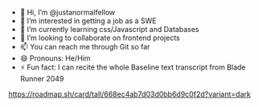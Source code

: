 - 👋 Hi, I’m @justanormalfellow
- 👀 I’m interested in getting a job as a SWE
- 🌱 I’m currently learning css/Javascript and Databases
- 💞️ I’m looking to collaborate on frontend projects
- 📫 You can reach me through Git so far
- 😄 Pronouns: He/Him
- ⚡ Fun fact: I can recite the whole Baseline text transcript from Blade Runner 2049

<!---
justanormalfellow/justanormalfellow is a ✨ special ✨ repository because its `README.md` (this file) appears on your GitHub profile.
You can click the Preview link to take a look at your changes.
--->

https://roadmap.sh/card/tall/668ec4ab7d03d0bb6d9c0f2d?variant=dark
